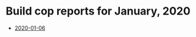 # Build cop reports for January, 2020

* [2020-01-06](https://bitbucket.org/osrf/gazebo/wiki/buildcop/2020/01/06.md)